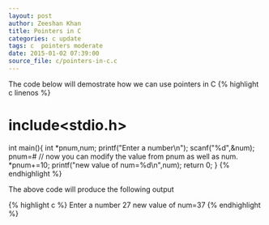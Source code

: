 ```yaml
---
layout: post
author: Zeeshan Khan
title: Pointers in C
categories: c update
tags: c  pointers moderate
date: 2015-01-02 07:39:00
source_file: c/pointers-in-c.c
---
```

The code below will demostrate how we can use pointers in C
{% highlight c linenos %}
# include<stdio.h>
int main(){
	int *pnum,num;
	printf("Enter a number\n");
	scanf("%d",&num);
	pnum=&num;
	// now you can modify the value from pnum as well as num.
	*pnum+=10;
	printf("new value of num=%d\n",num);
	return 0;
}
{% endhighlight %}

The above code will produce the following output

{% highlight c %}
Enter a number
27
new value of num=37
{% endhighlight %}
